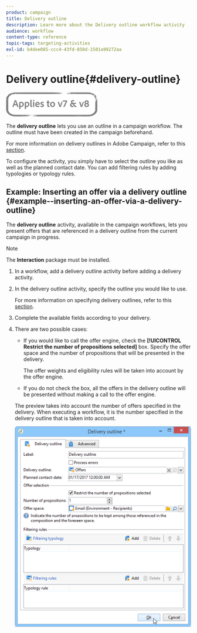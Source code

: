 ```yaml
---
product: campaign
title: Delivery outline
description: Learn more about the Delivery outline workflow activity
audience: workflow
content-type: reference
topic-tags: targeting-activities
exl-id: b4dee085-ccc4-43fd-850d-1501a99272aa
---
```

# Delivery outline{#delivery-outline}

![](../../assets/common.svg)

The **delivery outline** lets you use an outline in a campaign workflow. The outline must have been created in the campaign beforehand.

For more information on delivery outlines in Adobe Campaign, refer to this [section](../../campaign/using/marketing-campaign-deliveries.md#associating-and-structuring-resources-linked-via-a-delivery-outline).

To configure the activity, you simply have to select the outline you like as well as the planned contact date. You can add filtering rules by adding typologies or typology rules.

## Example: Inserting an offer via a delivery outline {#example--inserting-an-offer-via-a-delivery-outline}

The **delivery outline** activity, available in the campaign workflows, lets you present offers that are referenced in a delivery outline from the current campaign in progress.

>[!NOTE]
>
>The **Interaction** package must be installed.

1. In a workflow, add a delivery outline activity before adding a delivery activity.
1. In the delivery outline activity, specify the outline you would like to use.

   For more information on specifying delivery outlines, refer to this [section](../../campaign/using/marketing-campaign-deliveries.md#associating-and-structuring-resources-linked-via-a-delivery-outline).

1. Complete the available fields according to your delivery.
1. There are two possible cases:

    * If you would like to call the offer engine, check the **[!UICONTROL Restrict the number of propositions selected]** box. Specify the offer space and the number of propositions that will be presented in the delivery.

      The offer weights and eligibility rules will be taken into account by the offer engine.
    
    * If you do not check the box, all the offers in the delivery outline will be presented without making a call to the offer engine.

   The preview takes into account the number of offers specified in the delivery. When executing a workflow, it is the number specified in the delivery outline that is taken into account.

   ![](assets/int_compo_offre_wf1.png)

